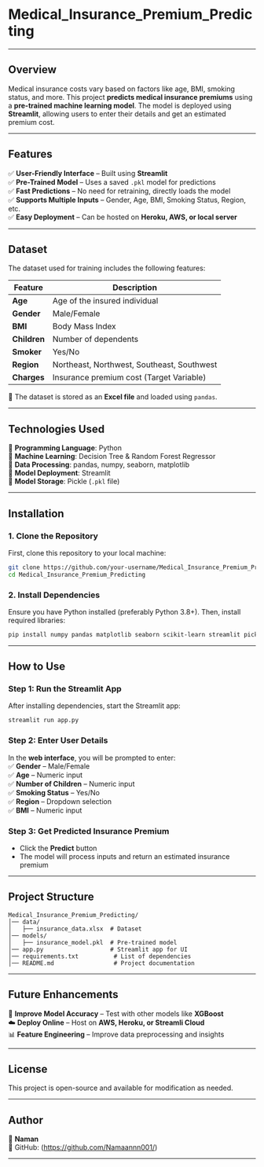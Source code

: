# Medical_Insurance_Premium_Predicting
---

## Overview

Medical insurance costs vary based on factors like age, BMI, smoking status, and more. This project **predicts medical insurance premiums** using a **pre-trained machine learning model**. The model is deployed using **Streamlit**, allowing users to enter their details and get an estimated premium cost.

---

## Features

✅ **User-Friendly Interface** – Built using **Streamlit**  
✅ **Pre-Trained Model** – Uses a saved `.pkl` model for predictions  
✅ **Fast Predictions** – No need for retraining, directly loads the model  
✅ **Supports Multiple Inputs** – Gender, Age, BMI, Smoking Status, Region, etc.  
✅ **Easy Deployment** – Can be hosted on **Heroku, AWS, or local server**  

---

## Dataset

The dataset used for training includes the following features:

| Feature        | Description |
|---------------|------------|
| **Age**       | Age of the insured individual |
| **Gender**    | Male/Female |
| **BMI**       | Body Mass Index |
| **Children**  | Number of dependents |
| **Smoker**    | Yes/No |
| **Region**    | Northeast, Northwest, Southeast, Southwest |
| **Charges**   | Insurance premium cost (Target Variable) |

📂 The dataset is stored as an **Excel file** and loaded using `pandas`.

---

## Technologies Used

🔹 **Programming Language**: Python  
🔹 **Machine Learning**: Decision Tree & Random Forest Regressor  
🔹 **Data Processing**: pandas, numpy, seaborn, matplotlib  
🔹 **Model Deployment**: Streamlit  
🔹 **Model Storage**: Pickle (`.pkl` file)  

---

## Installation

### 1. Clone the Repository

First, clone this repository to your local machine:
```bash
git clone https://github.com/your-username/Medical_Insurance_Premium_Predicting.git
cd Medical_Insurance_Premium_Predicting
```

### 2. Install Dependencies

Ensure you have Python installed (preferably Python 3.8+). Then, install required libraries:
```bash
pip install numpy pandas matplotlib seaborn scikit-learn streamlit pickle5
```

---

## How to Use

### Step 1: Run the Streamlit App

After installing dependencies, start the Streamlit app:
```bash
streamlit run app.py
```

### Step 2: Enter User Details

In the **web interface**, you will be prompted to enter:  
✅ **Gender** – Male/Female  
✅ **Age** – Numeric input  
✅ **Number of Children** – Numeric input  
✅ **Smoking Status** – Yes/No  
✅ **Region** – Dropdown selection  
✅ **BMI** – Numeric input  

### Step 3: Get Predicted Insurance Premium

- Click the **Predict** button  
- The model will process inputs and return an estimated insurance premium  

---

## Project Structure

```
Medical_Insurance_Premium_Predicting/
│── data/
│   ├── insurance_data.xlsx  # Dataset
│── models/
│   ├── insurance_model.pkl  # Pre-trained model
│── app.py                   # Streamlit app for UI
│── requirements.txt          # List of dependencies
│── README.md                 # Project documentation
```

---

## Future Enhancements

🚀 **Improve Model Accuracy** – Test with other models like **XGBoost**  
☁️ **Deploy Online** – Host on **AWS, Heroku, or Streamli Cloud**  
📊 **Feature Engineering** – Improve data preprocessing and insights  

---

## License

This project is open-source and available for modification as needed.

---

## Author

👤 **Naman**   
🔗 GitHub: (https://github.com/Namaannn001/)  

---

